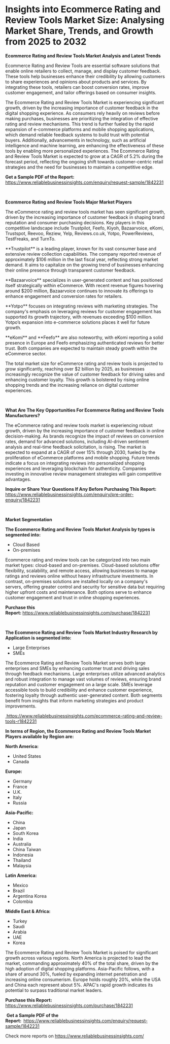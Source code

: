 <p><h1>Insights into Ecommerce Rating and Review Tools Market Size: Analysing Market Share, Trends, and Growth from 2025 to 2032</h1></p><p><strong>Ecommerce Rating and Review Tools Market Analysis and Latest Trends</strong></p>
<p><p>Ecommerce Rating and Review Tools are essential software solutions that enable online retailers to collect, manage, and display customer feedback. These tools help businesses enhance their credibility by allowing customers to share experiences and opinions about products and services. By integrating these tools, retailers can boost conversion rates, improve customer engagement, and tailor offerings based on consumer insights.</p><p>The Ecommerce Rating and Review Tools Market is experiencing significant growth, driven by the increasing importance of customer feedback in the digital shopping experience. As consumers rely heavily on reviews before making purchases, businesses are prioritizing the integration of effective rating and review mechanisms. This trend is further fueled by the rapid expansion of e-commerce platforms and mobile shopping applications, which demand reliable feedback systems to build trust with potential buyers. Additionally, advancements in technology, such as artificial intelligence and machine learning, are enhancing the effectiveness of these tools by enabling more personalized experiences. The Ecommerce Rating and Review Tools Market is expected to grow at a CAGR of 5.2% during the forecast period, reflecting the ongoing shift towards customer-centric retail strategies and the need for businesses to maintain a competitive edge.</p></p>
<p><strong>Get a Sample PDF of the Report:&nbsp;</strong> <a href="https://www.reliablebusinessinsights.com/enquiry/request-sample/1842231?utm_campaign=3350&utm_medium=2&utm_source=Github&utm_content=ia&utm_term=26032025&utm_id=ecommerce-rating-and-review-tools">https://www.reliablebusinessinsights.com/enquiry/request-sample/1842231</a></p>
<p>&nbsp;</p>
<p><strong>Ecommerce Rating and Review Tools Major Market Players</strong></p>
<p><p>The eCommerce rating and review tools market has seen significant growth, driven by the increasing importance of customer feedback in shaping brand reputation and consumer purchasing decisions. Key players in this competitive landscape include Trustpilot, Feefo, Kiyoh, Bazaarvoice, eKomi, Trustspot, Reevoo, Reziew, Yelp, Reviews.co.uk, Yotpo, PowerReviews, TestFreaks, and TurnTo.</p><p>**Trustpilot** is a leading player, known for its vast consumer base and extensive review collection capabilities. The company reported revenue of approximately $106 million in the last fiscal year, reflecting strong market demand. It aims to capitalize on the growing trend of businesses enhancing their online presence through transparent customer feedback.</p><p>**Bazaarvoice** specializes in user-generated content and has positioned itself strategically within eCommerce. With recent revenue figures hovering around $200 million, Bazaarvoice continues to innovate its offerings to enhance engagement and conversion rates for retailers.</p><p>**Yotpo** focuses on integrating reviews with marketing strategies. The company's emphasis on leveraging reviews for customer engagement has supported its growth trajectory, with revenues exceeding $100 million. Yotpo’s expansion into e-commerce solutions places it well for future growth.</p><p>**eKomi** and **Feefo** are also noteworthy, with eKomi reporting a solid presence in Europe and Feefo emphasizing authenticated reviews for better trust. Both companies are expected to maintain steady growth within the eCommerce sector. </p><p>The total market size for eCommerce rating and review tools is projected to grow significantly, reaching over $2 billion by 2025, as businesses increasingly recognize the value of customer feedback for driving sales and enhancing customer loyalty. This growth is bolstered by rising online shopping trends and the increasing reliance on digital customer experiences.</p></p>
<p>&nbsp;</p>
<p><strong>What Are The Key Opportunities For Ecommerce Rating and Review Tools Manufacturers?</strong></p>
<p><p>The eCommerce rating and review tools market is experiencing robust growth, driven by the increasing importance of customer feedback in online decision-making. As brands recognize the impact of reviews on conversion rates, demand for advanced solutions, including AI-driven sentiment analysis and real-time feedback solicitation, is rising. The market is expected to expand at a CAGR of over 15% through 2030, fueled by the proliferation of eCommerce platforms and mobile shopping. Future trends indicate a focus on integrating reviews into personalized shopping experiences and leveraging blockchain for authenticity. Companies investing in innovative review management strategies will gain competitive advantages.</p></p>
<p><strong>Inquire or Share Your Questions If Any Before Purchasing This Report:</strong> <a href="https://www.reliablebusinessinsights.com/enquiry/pre-order-enquiry/1842231?utm_campaign=3350&utm_medium=2&utm_source=Github&utm_content=ia&utm_term=26032025&utm_id=ecommerce-rating-and-review-tools">https://www.reliablebusinessinsights.com/enquiry/pre-order-enquiry/1842231</a></p>
<p>&nbsp;</p>
<p><strong>Market Segmentation</strong></p>
<p><strong>The Ecommerce Rating and Review Tools Market Analysis by types is segmented into:</strong></p>
<p><ul><li>Cloud Based</li><li>On-premises</li></ul></p>
<p><p>Ecommerce rating and review tools can be categorized into two main market types: cloud-based and on-premises. Cloud-based solutions offer flexibility, scalability, and remote access, allowing businesses to manage ratings and reviews online without heavy infrastructure investments. In contrast, on-premises solutions are installed locally on a company's servers, offering greater control and security for sensitive data but requiring higher upfront costs and maintenance. Both options serve to enhance customer engagement and trust in online shopping experiences.</p></p>
<p><strong>Purchase this Report:&nbsp;</strong><a href="https://www.reliablebusinessinsights.com/purchase/1842231?utm_campaign=3350&utm_medium=2&utm_source=Github&utm_content=ia&utm_term=26032025&utm_id=ecommerce-rating-and-review-tools">https://www.reliablebusinessinsights.com/purchase/1842231</a></p>
<p>&nbsp;</p>
<p><strong>The Ecommerce Rating and Review Tools Market Industry Research by Application is segmented into:</strong></p>
<p><ul><li>Large Enterprises</li><li>SMEs</li></ul></p>
<p><p>The Ecommerce Rating and Review Tools Market serves both large enterprises and SMEs by enhancing customer trust and driving sales through feedback mechanisms. Large enterprises utilize advanced analytics and robust integration to manage vast volumes of reviews, ensuring brand reputation and customer engagement on a large scale. SMEs leverage accessible tools to build credibility and enhance customer experience, fostering loyalty through authentic user-generated content. Both segments benefit from insights that inform marketing strategies and product improvements.</p></p>
<p><a href="https://www.reliablebusinessinsights.com/ecommerce-rating-and-review-tools-r1842231?utm_campaign=3350&utm_medium=2&utm_source=Github&utm_content=ia&utm_term=26032025&utm_id=ecommerce-rating-and-review-tools">&nbsp;https://www.reliablebusinessinsights.com/ecommerce-rating-and-review-tools-r1842231</a></p>
<p><strong>In terms of Region, the Ecommerce Rating and Review Tools Market Players available by Region are:</strong></p>
<p>
    <p> <strong> North America: </strong>
        <ul>
            <li>United States</li>
            <li>Canada</li>
        </ul>
        </p> 
    <p> <strong> Europe: </strong>
        <ul>
            <li>Germany</li>
            <li>France</li>
            <li>U.K.</li>
            <li>Italy</li>
            <li>Russia</li>
        </ul>
        </p> 
    <p> <strong> Asia-Pacific: </strong>
        <ul>
            <li>China</li>
            <li>Japan</li>
            <li>South Korea</li>
            <li>India</li>
            <li>Australia</li>
            <li>China Taiwan</li>
            <li>Indonesia</li>
            <li>Thailand</li>
            <li>Malaysia</li>
        </ul>
        </p> 
    <p> <strong> Latin America: </strong>
        <ul>
            <li>Mexico</li>
            <li>Brazil</li>
            <li>Argentina Korea</li>
            <li>Colombia</li>
        </ul>
        </p> 
    <p> <strong> Middle East & Africa: </strong>
        <ul>
            <li>Turkey</li>
            <li>Saudi</li>
            <li>Arabia</li>
            <li>UAE</li>
            <li>Korea</li>
        </ul>
    </p>
    </p>
<p><p>The Ecommerce Rating and Review Tools Market is poised for significant growth across various regions. North America is projected to lead the market, commanding approximately 40% of the total share, driven by the high adoption of digital shopping platforms. Asia-Pacific follows, with a share of around 30%, fueled by expanding internet penetration and increasing online consumerism. Europe holds roughly 20%, while the USA and China each represent about 5%. APAC's rapid growth indicates its potential to surpass traditional market leaders.</p></p>
<p><strong>Purchase this Report: </strong><a href="https://www.reliablebusinessinsights.com/purchase/1842231?utm_campaign=3350&utm_medium=2&utm_source=Github&utm_content=ia&utm_term=26032025&utm_id=ecommerce-rating-and-review-tools">https://www.reliablebusinessinsights.com/purchase/1842231</a></p>
<p>&nbsp;<strong>Get a Sample PDF of the Report:&nbsp;&nbsp;</strong><a href="https://www.reliablebusinessinsights.com/enquiry/request-sample/1842231?utm_campaign=3350&utm_medium=2&utm_source=Github&utm_content=ia&utm_term=26032025&utm_id=ecommerce-rating-and-review-tools">https://www.reliablebusinessinsights.com/enquiry/request-sample/1842231</a></p>
<p><strong></strong></p>
<p>Check more reports on <a href="https://www.reliablebusinessinsights.com/?utm_campaign=3350&utm_medium=2&utm_source=Github&utm_content=ia&utm_term=26032025&utm_id=ecommerce-rating-and-review-tools">https://www.reliablebusinessinsights.com/</a></p>
